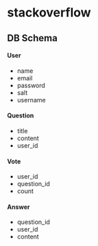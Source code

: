 # stackoverflow

## DB Schema

#### User
- name
- email
- password
- salt
- username

#### Question
- title
- content
- user_id

#### Vote
- user_id
- question_id
- count

#### Answer
- question_id
- user_id
- content
